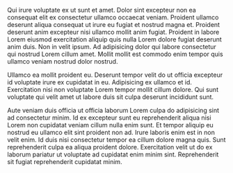 Qui irure voluptate ex ut sunt et amet. Dolor sint excepteur non ea consequat elit ex consectetur ullamco occaecat veniam. Proident ullamco deserunt aliqua consequat ut irure eu fugiat et nostrud magna et. Proident deserunt anim excepteur nisi ullamco mollit anim fugiat. Proident in labore Lorem eiusmod exercitation aliquip quis nulla Lorem dolore fugiat deserunt anim duis. Non in velit ipsum. Ad adipisicing dolor qui labore consectetur qui nostrud Lorem cillum amet. Mollit mollit est commodo enim tempor quis ullamco veniam nostrud dolor nostrud.

Ullamco ea mollit proident eu. Deserunt tempor velit do ut officia excepteur id voluptate irure ex cupidatat in eu. Adipisicing ex ullamco et id. Exercitation nisi non voluptate Lorem tempor mollit cillum dolore. Qui sunt voluptate qui velit amet ut labore duis sit culpa deserunt incididunt sunt.

Aute veniam duis officia ut officia laborum Lorem culpa do adipisicing sint ad consectetur minim. Id ex excepteur sunt eu reprehenderit aliqua nisi Lorem non cupidatat veniam cillum nulla enim sunt. Et tempor aliquip eu nostrud eu ullamco elit sint proident non ad. Irure laboris enim est in non velit enim. Id duis nisi consectetur tempor ea cillum dolore magna quis. Sunt reprehenderit culpa ea aliqua proident dolore. Exercitation velit ut do ex laborum pariatur ut voluptate ad cupidatat enim minim sint. Reprehenderit sit fugiat reprehenderit cupidatat minim.